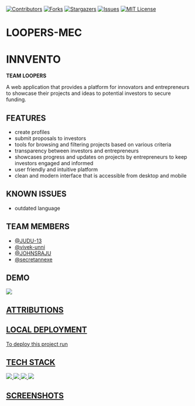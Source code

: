 [![Contributors][contributors-shield]][contributors-url]
[![Forks][forks-shield]][forks-url]
[![Stargazers][stars-shield]][stars-url]
[![Issues][issues-shield]][issues-url]
[![MIT License][license-shield]][license-url]

# LOOPERS-MEC
# INNVENTO 
**TEAM LOOPERS**

A web application that provides a platform for innovators and entrepreneurs to showcase their projects and ideas to potential investors to secure funding.



## FEATURES

- create profiles
- submit proposals to investors
- tools for browsing and filtering projects based on various criteria 
- transparency between investors and entrepreneurs
- showcases progress and updates on projects by entrepreneurs to keep investors engaged and informed
- user friendly and intuitive platform
- clean and modern interface that is accessible from desktop and mobile


## KNOWN ISSUES 
- outdated language 






## TEAM MEMBERS
- [@JUDU-13](https://github.com/JUDU-13)
- [@vivek-unni](https://github.com/vivek-unni)
- [@JOHNSRAJU](https://github.com/JOHNSRAJU)
- [@secretannexe](https://github.com/secretannexe)

## DEMO
<a href="https://www.figma.com/proto/85ESaCwmQ6aJ7qM0LPxhUt/LOOPERS-MEC?page-id=0%3A1&node-id=12-276&viewport=900%2C-4%2C0.1&scaling=min-zoom&starting-point-node-id=12%3A276"> <img src="https://img.icons8.com/fluency/80/null/figma.png"/>

## ATTRIBUTIONS


## LOCAL DEPLOYMENT

To deploy this project run 



## TECH STACK

<img src="https://img.icons8.com/color/80/null/html-5--v1.png"/>
<img src="https://img.icons8.com/color/80/null/css3.png"/>
<img src="https://img.icons8.com/officel/80/null/php-logo.png"/>
<img src="https://img.icons8.com/fluency/80/null/javascript.png"/>


## SCREENSHOTS 









[contributors-shield]: https://img.shields.io/github/contributors/JUDU-13/LOOPERS-MEC.svg?style=for-the-badge
[contributors-url]: https://github.com/graphs/contributorsJUDU-13/LOOPERS-MEC
[forks-shield]: https://img.shields.io/github/forks/JUDU-13/LOOPERS-MEC.svg?style=for-the-badge
[forks-url]: https://github.com/network/members/JUDU-13/LOOPERS-MEC/network/members
[stars-shield]: https://img.shields.io/github/stars/JUDU-13/LOOPERS-MEC.svg?style=for-the-badge
[stars-url]: https://github.com/JUDU-13/LOOPERS-MEC/stargazers
[issues-shield]: https://img.shields.io/github/issues/JUDU-13/LOOPERS-MEC.svg?style=for-the-badge
[issues-url]: https://github.com/JUDU-13/LOOPERS-MEC/issues
[license-shield]: https://img.shields.io/github/license/JUDU-13/LOOPERS-MEC.svg?style=for-the-badge
[license-url]: https://github.com/JUDU-13/LOOPERS-MEC/blob/main/LICENCE






